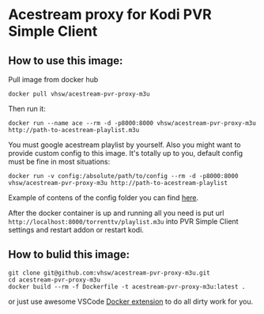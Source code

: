 # Acestream proxy for Kodi PVR Simple Client 

## How to use this image:
Pull image from docker hub 
```
docker pull vhsw/acestream-pvr-proxy-m3u
```
Then run it:
```
docker run --name ace --rm -d -p8000:8000 vhsw/acestream-pvr-proxy-m3u http://path-to-acestream-playlist.m3u
```
You must google acestream playlist by yourself. Also you might want to provide custom config to this image. It's totally up to you, default config must be fine in most situations:
```
docker run -v config:/absolute/path/to/config --rm -d -p8000:8000 vhsw/acestream-pvr-proxy-m3u http://path-to-acestream-playlist
```
Example of contens of the config folder you can find [here](https://github.com/vhsw/acestream-pvr-proxy-m3u/tree/master/config).

After the docker container is up and running all you need is put url `http://localhost:8000/torrenttv/playlist.m3u` into PVR Simple Client settings and restart addon or restart kodi.

## How to bulid this image:
```
git clone git@github.com:vhsw/acestream-pvr-proxy-m3u.git
cd acestream-pvr-proxy-m3u
docker build --rm -f Dockerfile -t acestream-pvr-proxy-m3u:latest .
```
or just use awesome VSCode [Docker extension](https://marketplace.visualstudio.com/items?itemName=PeterJausovec.vscode-docker) to do all dirty work for you.

